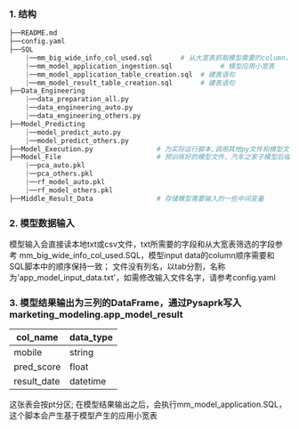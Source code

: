 ### 1. 结构
```python
├──README.md
├──config.yaml
├──SQL
    |──mm_big_wide_info_col_used.sql       # 从大宽表抓取模型需要的column，产生app_model_input_data.txt
    |──mm_model_application_ingestion.sql            # 模型应用小宽表
    |──mm_model_application_table_creation.sql  # 建表语句
    |──mm_model_result_table_creation.sql       # 建表语句
├──Data_Engineering	
    |──data_preparation_all.py
    |──data_engineering_auto.py
    |──data_engineering_others.py
├──Model_Predicting
    |──model_predict_auto.py
    |──model_predict_others.py
├──Model_Execution.py                # 为实际运行脚本,调用其他py文件和模型文件
├──Model_File                        # 预训练好的模型文件，汽车之家子模型后缀为_auto，非汽车之家子模型后缀为_others
    |──pca_auto.pkl
    |──pca_others.pkl
    |──rf_model_auto.pkl
    |──rf_model_others.pkl
├──Middle_Result_Data                # 存储模型需要输入的一些中间变量
```

### 2. 模型数据输入

模型输入会直接读本地txt或csv文件，txt所需要的字段和从大宽表筛选的字段参考 mm_big_wide_info_col_used.SQL，模型input data的column顺序需要和SQL脚本中的顺序保持一致；
文件没有列名，以tab分割，名称为'app_model_input_data.txt'，如需修改输入文件名字，请参考config.yaml


### 3. 模型结果输出为三列的DataFrame，通过Pysaprk写入marketing_modeling.app_model_result
| col_name | data_type|
|------------|----------|
| mobile | string |
| pred_score | float |
| result_date| datetime |

这张表会按pt分区; 在模型结果输出之后，会执行mm_model_application.SQL，这个脚本会产生基于模型产生的应用小宽表
